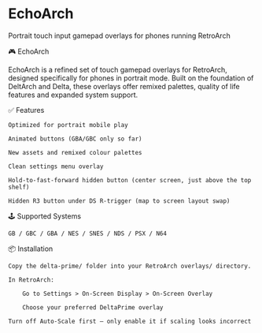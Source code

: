 # EchoArch
Portrait touch input gamepad overlays for phones running RetroArch

🎮 EchoArch

EchoArch is a refined set of touch gamepad overlays for RetroArch, designed specifically for phones in portrait mode. Built on the foundation of DeltArch and Delta, these overlays offer remixed palettes, quality of life features and expanded system support.

✅ Features

    Optimized for portrait mobile play

    Animated buttons (GBA/GBC only so far)

    New assets and remixed colour palettes

    Clean settings menu overlay

    Hold-to-fast-forward hidden button (center screen, just above the top shelf)

    Hidden R3 button under DS R-trigger (map to screen layout swap)

🕹 Supported Systems

    GB / GBC / GBA / NES / SNES / NDS / PSX / N64

📦 Installation

    Copy the delta-prime/ folder into your RetroArch overlays/ directory.

    In RetroArch:

        Go to Settings > On-Screen Display > On-Screen Overlay

        Choose your preferred DeltaPrime overlay

    Turn off Auto-Scale first — only enable it if scaling looks incorrect
